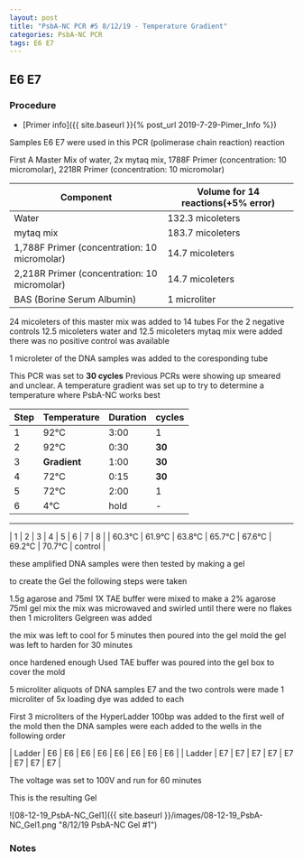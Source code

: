 ```yaml
---
layout: post
title: "PsbA-NC PCR #5 8/12/19 - Temperature Gradient"
categories: PsbA-NC PCR
tags: E6 E7 
---
```


## E6 E7 

### Procedure

- [Primer info]({{ site.baseurl }}{% post_url 2019-7-29-Pimer_Info %})

Samples E6 E7 were used in this PCR (polimerase chain reaction) reaction 

First A Master Mix of water, 2x mytaq mix, 1788F Primer (concentration: 10 micromolar), 2218R Primer (concentration: 10 micromolar)


|Component| Volume for 14 reactions(+5% error)|
|---------|---------------------------|
|Water| 132.3 micoleters|
|mytaq mix| 183.7 micoleters|
|1,788F Primer (concentration: 10 micromolar)| 14.7 micoleters|
|2,218R Primer (concentration: 10 micromolar)| 14.7 micoleters|
|BAS (Borine Serum Albumin)| 1 microliter|

24 micoleters of this master mix was added to 14 tubes 
For the 2 negative controls 12.5 micoleters water and 12.5 micoleters mytaq mix were added
there was no positive control was available

1 microleter of the DNA samples was added to the coresponding tube

This PCR was set to **30 cycles**
Previous PCRs were showing up smeared and unclear. 
A temperature gradient was set up to try to determine a temperature where PsbA-NC works best

|Step|Temperature|Duration|cycles|
|----|-------|--------|-------|
|1|92°C|3:00|1|
|2|92°C|0:30|**30**|
|3|**Gradient**|1:00|**30**|
|4|72°C|0:15|**30**|
|5|72°C|2:00|1|
|6|4°C|hold|-|

___________


| 1 | 2 | 3 | 4 | 5 | 6 | 7 | 8 |
| 60.3°C | 61.9°C | 63.8°C | 65.7°C | 67.6°C | 69.2°C | 70.7°C | control |

these amplified DNA samples were then tested by making a gel

to create the Gel the following steps were taken 

1.5g agarose and 75ml 1X TAE buffer were mixed to make a 2% agarose 75ml gel mix 
the mix was microwaved and swirled until there were no flakes 
then 1 microliters Gelgreen was added

the mix was left to cool for 5 minutes then poured into the gel mold
the gel was left to harden for 30 minutes 

once hardened enough Used TAE buffer was poured into the gel box to cover the mold

5 microliter aliquots of DNA samples E7 and the two controls were made 
1 microliter of 5x loading dye was added to each

First 3 microliters of the HyperLadder 100bp was added to the first well of the mold 
then the DNA samples were each added to the wells in the following order 

| Ladder | E6 | E6 | E6 | E6 | E6 | E6 | E6 | E6 |
| Ladder | E7 | E7 | E7 | E7 | E7 | E7 | E7 | E7 |


The voltage was set to 100V and run for 60 minutes


This is the resulting Gel

![08-12-19_PsbA-NC_Gel1]({{ site.baseurl }}/images/08-12-19_PsbA-NC_Gel1.png "8/12/19 PsbA-NC Gel #1")


### Notes

